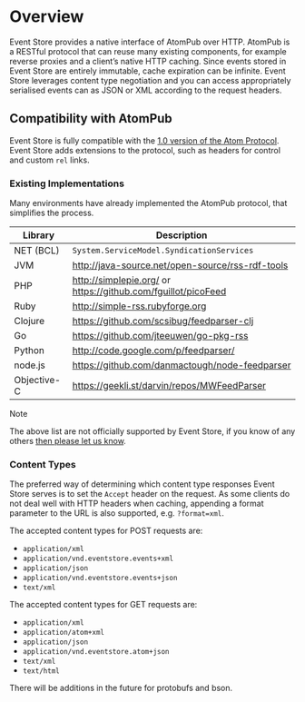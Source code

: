 # Overview

Event Store provides a native interface of AtomPub over HTTP. AtomPub is a RESTful protocol that can reuse many existing components, for example reverse proxies and a client’s native HTTP caching. Since events stored in Event Store are entirely immutable, cache expiration can be infinite. Event Store leverages content type negotiation and you can access appropriately serialised events can as JSON or XML according to the request headers.

## Compatibility with AtomPub

Event Store is fully compatible with the [1.0 version of the Atom Protocol](http://tools.ietf.org/html/rfc4287). Event Store adds extensions to the protocol, such as headers for control and custom `rel` links.

### Existing Implementations

Many environments have already implemented the AtomPub protocol, that simplifies the process.

| Library     | Description                                                       |
| ----------- | ----------------------------------------------------------------- |
| NET (BCL)   | `System.ServiceModel.SyndicationServices`                         |
| JVM         | <http://java-source.net/open-source/rss-rdf-tools>                |
| PHP         | <http://simplepie.org/> or <https://github.com/fguillot/picoFeed> |
| Ruby        | <http://simple-rss.rubyforge.org>                                 |
| Clojure     | <https://github.com/scsibug/feedparser-clj>                       |
| Go          | <https://github.com/jteeuwen/go-pkg-rss>                          |
| Python      | <http://code.google.com/p/feedparser/>                            |
| node.js     | <https://github.com/danmactough/node-feedparser>                  |
| Objective-C | <https://geekli.st/darvin/repos/MWFeedParser>                     |

> [!NOTE]
> The above list are not officially supported by Event Store, if you know of any others [then please let us know](https://geteventstore.com/contact/).

### Content Types

The preferred way of determining which content type responses Event Store serves is to set the `Accept` header on the request. As some clients do not deal well with HTTP headers when caching, appending a format parameter to the URL is also supported, e.g. `?format=xml`.

The accepted content types for POST requests are:

-   `application/xml`
-   `application/vnd.eventstore.events+xml`
-   `application/json`
-   `application/vnd.eventstore.events+json`
-   `text/xml`

The accepted content types for GET requests are:

-   `application/xml`
-   `application/atom+xml`
-   `application/json`
-   `application/vnd.eventstore.atom+json`
-   `text/xml`
-   `text/html`

There will be additions in the future for protobufs and bson.
